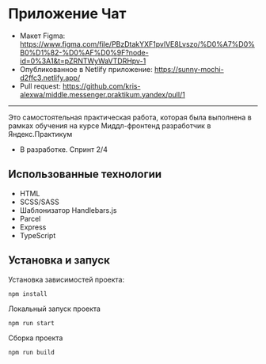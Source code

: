 # Приложение Чат

- Макет Figma: https://www.figma.com/file/PBzDtakYXF1pvlVE8Lvszo/%D0%A7%D0%B0%D1%82-%D0%AF%D0%9F?node-id=0%3A1&t=pZRNTWyWaVTDRHpv-1
- Опубликованное в Netlify приложение: https://sunny-mochi-d2ffc3.netlify.app/
- Pull request: https://github.com/kris-alexwa/middle.messenger.praktikum.yandex/pull/1
---
Это самостоятельная практическая работа, которая была выполнена в рамках обучения на курсе Миддл-фронтенд разработчик в Яндекс.Практикум

- В разработке.
Спринт 2/4

## **Использованные технологии**
- HTML
- SCSS/SASS
- Шаблонизатор Handlebars.js
- Parcel
- Express
- TypeScript

## **Установка и запуск**
Установка зависимостей проекта:
``` 
npm install
```
Локальный запуск проекта
``` 
npm run start
```
Сборка проекта
``` 
npm run build
```
